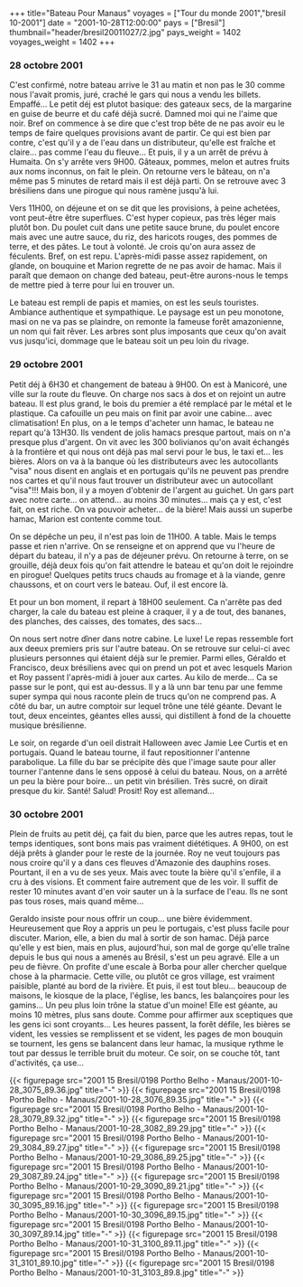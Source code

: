 +++
title="Bateau Pour Manaus"
voyages = ["Tour du monde 2001","bresil 10-2001"]
date = "2001-10-28T12:00:00"
pays = ["Bresil"]
thumbnail="header/bresil20011027/2.jpg"
pays_weight = 1402
voyages_weight = 1402
+++
### 28 octobre 2001

C'est confirmé, notre bateau arrive le 31 au matin et non pas le 30 comme nous 
l'avait promis, juré, craché le gars qui nous a vendu les billets. Empaffé... 
Le petit déj est plutot basique: des gateaux secs, de la margarine en guise 
de beurre et du café déjà sucré. Damned moi qui ne l'aime que noir. Bref on 
commence à se dire que c'est trop bête de ne pas avoir eu le temps de faire 
quelques provisions avant de partir. Ce qui est bien par contre, c'est qu'il 
y a de l'eau dans un distributeur, qu'elle est fraîche et claire... pas comme 
l'eau du fleuve... Et puis, il y a un arrêt de prévu à Humaita. On s'y arrête 
vers 9H00. Gâteaux, pommes, melon et autres fruits aux noms inconnus, on fait 
le plein. On retourne vers le bâteau, on n'a même pas 5 minutes de retard mais 
il est déjà parti. On se retrouve avec 3 brésiliens dans une pirogue qui nous 
ramène jusqu'à lui.

Vers 11H00, on déjeune et on se dit que les provisions, à peine achetées, vont 
peut-être être superflues. C'est hyper copieux, pas très léger mais plutôt bon. 
Du poulet cuit dans une petite sauce brune, du poulet encore mais avec une autre 
sauce, du riz, des haricots rouges, des pommes de terre, et des pâtes. Le tout 
à volonté. Je crois qu'on aura assez de féculents. Bref, on est repu. L'après-midi 
passe assez rapidement, on glande, on bouquine et Marion regrette de ne pas 
avoir de hamac. Mais il paraît que demaon on change ded bateau, peut-être aurons-nous 
le temps de mettre pied à terre pour lui en trouver un. 

Le bateau est rempli de papis et mamies, on est les seuls touristes. Ambiance 
authentique et sympathique. Le paysage est un peu monotone, masi on ne va pas 
se plaindre, on remonte la fameuse forêt amazonienne, un nom qui fait rêver. 
Les arbres sont plus imposants que ceux qu'on avait vus jusqu'ici, dommage que 
le bateau soit un peu loin du rivage.

### 29 octobre 2001

Petit déj à 6H30 et changement de bateau à 9H00. On est à Manicoré, une ville 
sur la route du fleuve. On charge nos sacs à dos et on rejoint un autre bateau. 
Il est plus grand, le bois du premier a été remplacé par le métal et le plastique. 
Ca cafouille un peu mais on finit par avoir une cabine... avec climatisation! 
En plus, on a le temps d'acheter unn hamac, le bateau ne repart qu'à 13H30. 
Ils vendent de jolis hamacs presque partout, mais on n'a presque plus d'argent. 
On vit avec les 300 bolivianos qu'on avait échangés à la frontière et qui nous 
ont déjà pas mal servi pour le bus, le taxi et... les bières. Alors on va à 
la banque où les distributeurs avec les autocollants "visa" nous disent en anglais 
et en portugais qu'ils ne peuvent pas prendre nos cartes et qu'il nous faut 
trouver un distributeur avec un autocollant "visa"!!! Mais bon, il y a moyen 
d'obtenir de l'argent au guichet. Un gars part avec notre carte... on attend... 
au moins 30 minutes... mais ça y est, c'est fait, on est riche. On va pouvoir 
acheter... de la bière! Mais aussi un superbe hamac, Marion est contente comme 
tout.

On se dépêche un peu, il n'est pas loin de 11H00. A table. Mais le temps passe 
et rien n'arrive. On se renseigne et on apprend que vu l'heure de départ du 
bateau, il n'y a pas de déjeuner prévu. On retourne à terre, on se grouille, 
déjà deux fois qu'on fait attendre le bateau et qu'on doit le rejoindre en pirogue! 
Quelques petits trucs chauds au fromage et à la viande, genre chaussons, et 
on court vers le bateau. Ouf, il est encore là.

Et pour un bon moment, il repart à 18H00 seulement. Ca n'arrête pas ded charger, 
la cale du bateau est pleine à craquer, il y a de tout, des bananes, des planches, 
des caisses, des tomates, des sacs...

On nous sert notre dîner dans notre cabine. Le luxe! Le repas ressemble fort 
aux deeux premiers pris sur l'autre bateau. On se retrouve sur celui-ci avec 
plusieurs personnes qui étaient déjà sur le premier. Parmi elles, Géraldo et 
Francisco, deux brésiliens avec qui on prend un pot et avec lesquels Marion 
et Roy passent l'après-midi à jouer aux cartes. Au kilo de merde... Ca se passe 
sur le pont, qui est au-dessus. Il y a là unn bar tenu par une femme super sympa 
qui nous raconte plein de trucs qu'on ne comprend pas. A côté du bar, un autre 
comptoir sur lequel trône une télé géante. Devant le tout, deux enceintes, géantes 
elles aussi, qui distillent à fond de la chouette musique brésilienne.

Le soir, on regarde d'un oeil distrait Halloween avec Jamie Lee Curtis et en 
portugais. Quand le bateau tourne, il faut repositionner l'antenne parabolique. 
La fille du bar se précipite dès que l'image saute pour aller tourner l'antenne 
dans le sens opposé à celui du bateau. Nous, on a arrêté un peu la bière pour 
boire... un petit vin brésilien. Très sucré, on dirait presque du kir. Santé! 
Salud! Prosit! Roy est allemand...

### 30 octobre 2001

Plein de fruits au petit déj, ça fait du bien, parce que les autres repas, 
tout le temps identiques, sont bons mais pas vraiment diététiques. A 9H00, on 
est déjà prêts à glander pour le reste de la journée. Roy ne veut toujours pas 
nous croire qu'il y a dans ces fleuves d'Amazonie des dauphins roses. Pourtant, 
il en a vu de ses yeux. Mais avec toute la bière qu'il s'enfile, il a cru à 
des visions. Et comment faire autrement que de les voir. Il suffit de rester 
10 minutes avant d'en voir sauter un à la surface de l'eau. Ils ne sont pas 
tous roses, mais quand même... 

Geraldo insiste pour nous offrir un coup... une bière évidemment. Heureusement 
que Roy a appris un peu le portugais, c'est pluss facile pour discuter. Marion, 
elle, a bien du mal à sortir de son hamac. Déjà parce qu'elle y est bien, mais 
en plus, aujourd'hui, son mal de gorge qu'elle traîne depuis le bus qui nous 
a amenés au Brésil, s'est un peu agravé. Elle a un peu de fièvre. On profite 
d'une escale à Borba pour aller chercher quelque chose à la pharmacie. Cette 
ville, ou plutôt ce gros village, est vraiment paisible, planté au bord de la 
rivière. Et puis, il est tout bleu... beaucoup de maisons, le kiosque de la 
place, l'église, les bancs, les balançoires pour les gamins... Un peu plus loin 
trône la statue d'un moine! Elle est géante, au moins 10 mètres, plus sans doute. 
Comme pour affirmer aux sceptiques que les gens ici sont croyants... Les heures 
passent, la forêt défile, les bières se vident, les vessies se remplissent et 
se vident, les pages de mon bouquin se tournent, les gens se balancent dans 
leur hamac, la musique rythme le tout par dessus le terrible bruit du moteur. 
Ce soir, on se couche tôt, tant d'activités, ça use... 


<div id="TOTO">{{< figurepage src="2001 15 Bresil/0198 Portho Belho - Manaus/2001-10-28_3075_89.36.jpg" title="-"  >}}
{{< figurepage src="2001 15 Bresil/0198 Portho Belho - Manaus/2001-10-28_3076_89.35.jpg" title="-"  >}}
{{< figurepage src="2001 15 Bresil/0198 Portho Belho - Manaus/2001-10-28_3079_89.32.jpg" title="-"  >}}
{{< figurepage src="2001 15 Bresil/0198 Portho Belho - Manaus/2001-10-28_3082_89.29.jpg" title="-"  >}}
{{< figurepage src="2001 15 Bresil/0198 Portho Belho - Manaus/2001-10-29_3084_89.27.jpg" title="-"  >}}
{{< figurepage src="2001 15 Bresil/0198 Portho Belho - Manaus/2001-10-29_3086_89.25.jpg" title="-"  >}}
{{< figurepage src="2001 15 Bresil/0198 Portho Belho - Manaus/2001-10-29_3087_89.24.jpg" title="-"  >}}
{{< figurepage src="2001 15 Bresil/0198 Portho Belho - Manaus/2001-10-29_3090_89.21.jpg" title="-"  >}}
{{< figurepage src="2001 15 Bresil/0198 Portho Belho - Manaus/2001-10-30_3095_89.16.jpg" title="-"  >}}
{{< figurepage src="2001 15 Bresil/0198 Portho Belho - Manaus/2001-10-30_3096_89.15.jpg" title="-"  >}}
{{< figurepage src="2001 15 Bresil/0198 Portho Belho - Manaus/2001-10-30_3097_89.14.jpg" title="-"  >}}
{{< figurepage src="2001 15 Bresil/0198 Portho Belho - Manaus/2001-10-31_3100_89.11.jpg" title="-"  >}}
{{< figurepage src="2001 15 Bresil/0198 Portho Belho - Manaus/2001-10-31_3101_89.10.jpg" title="-"  >}}
{{< figurepage src="2001 15 Bresil/0198 Portho Belho - Manaus/2001-10-31_3103_89.8.jpg" title="-"  >}}
</DIV>

